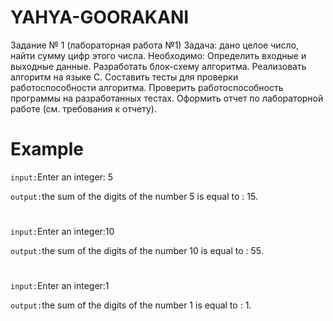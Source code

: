 # YAHYA-GOORAKANI






Задание № 1 (лабораторная работа №1)
Задача: дано целое число, найти сумму цифр этого числа.
Необходимо:
Определить входные и выходные данные.
Разработать блок-схему алгоритма.
Реализовать алгоритм на языке С.
Составить тесты для проверки работоспособности алгоритма.
Проверить работоспособность программы на разработанных тестах.
Оформить отчет по лабораторной работе (см. требования к отчету).

#
# Example

`input:`Enter an integer: 5

`output:`the sum of the digits of the number 5 is equal to : 15.
#
`input:`Enter an integer:10

`output:`the sum of the digits of the number 10 is equal to : 55. 
#
`input:`Enter an integer:1

`output:`the sum of the digits of the number 1 is equal to : 1.
#
